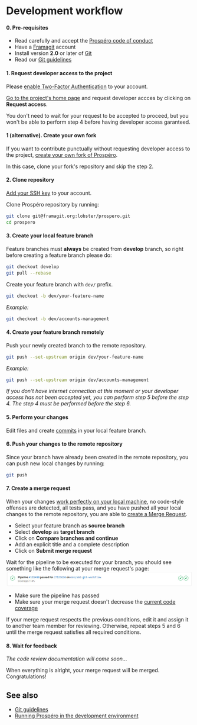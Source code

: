 # Development workflow

#### 0. Pre-requisites

- Read carefully and accept the [Prospéro code of conduct](../CODE_OF_CONDUCT.md)
- Have a [Framagit](https://framagit.org/) account
- Install version **2.0** or later of [Git](https://git-scm.com/downloads)
- Read our [Git guidelines](git_guidelines.md)

#### 1. Request developer access to the project

Please [enable Two-Factor Authentication](https://framagit.org/profile/two_factor_auth) to your account.

[Go to the project's home page](https://framagit.org/lobster/prospero) and request developer accces by clicking on **Request access**.

You don't need to wait for your request to be accepted to proceed, but you won't be able to perform step 4 before having developer access garanteed.

#### 1 (alternative). Create your own fork

If you want to contribute punctually without requesting developer access to the project, [create your own fork of Prospéro](https://framagit.org/lobster/prospero/-/forks/new).

In this case, clone your fork's repository and skip the step 2.

#### 2. Clone repository

[Add your SSH key](https://framagit.org/profile/keys) to your account.

Clone Prospéro repository by running:

```sh
git clone git@framagit.org:lobster/prospero.git
cd prospero
```

#### 3. Create your local feature branch

Feature branches must **always** be created from **develop** branch, so right before creating a feature branch please do:

```sh
git checkout develop
git pull --rebase
```

Create your feature branch with `dev/` prefix.

```sh
git checkout -b dev/your-feature-name
```

_Example:_

```sh
git checkout -b dev/accounts-management
```

#### 4. Create your feature branch remotely

Push your newly created branch to the remote repository.

```sh
git push --set-upstream origin dev/your-feature-name
```

_Example:_

```sh
git push --set-upstream origin dev/accounts-management
```

_If you don't have internet connection at this moment or your developer access has not been accepted yet, you can perform step 5 before the step 4. The step 4 must be performed before the step 6._

#### 5. Perform your changes

Edit files and create [commits](https://git-scm.com/docs/git-commit) in your local feature branch.

#### 6. Push your changes to the remote repository

Since your branch have already been created in the remote repository, you can push new local changes by running:

```sh
git push
```

#### 7. Create a merge request

When your changes [work perfectly on your local machine](running_prospero_in_the_development_environment.md), no code-style offenses are detected, all tests pass, and you have pushed all your local changes to the remote repository, you are able to [create a Merge Request](https://framagit.org/lobster/prospero/merge_requests/new).

- Select your feature branch as **source branch**
- Select **develop** as **target branch**
- Click on **Compare branches and continue**
- Add an explicit title and a complete description
- Click on **Submit merge request**

Wait for the pipeline to be executed for your branch, you should see something like the following at your merge request's page:
![](merge-request-pipeline.jpg)

- Make sure the pipeline has passed
- Make sure your merge request doesn't decrease the [current code coverage](https://lobster.frama.io/prospero/coverage)

If your merge request respects the previous conditions, edit it and assign it to another team member for reviewing. Otherwise, repeat steps 5 and 6 until the merge request satisfies all required conditions.

#### 8. Wait for feedback

_The code review documentation will come soon..._

When everything is alright, your merge request will be merged. Congratulations!

## See also

- [Git guidelines](git_guidelines.md)
- [Running Prospéro in the development environment](running_prospero_in_the_development_environment.md)
